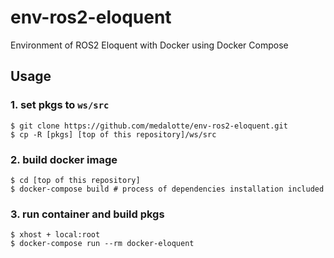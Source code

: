 # env-ros2-eloquent
Environment of ROS2 Eloquent with Docker using Docker Compose

## Usage
### 1. set pkgs to `ws/src`

```shell
$ git clone https://github.com/medalotte/env-ros2-eloquent.git
$ cp -R [pkgs] [top of this repository]/ws/src
```

### 2. build docker image

```shell
$ cd [top of this repository]
$ docker-compose build # process of dependencies installation included
```

### 3. run container and build pkgs

```shell
$ xhost + local:root
$ docker-compose run --rm docker-eloquent
```
